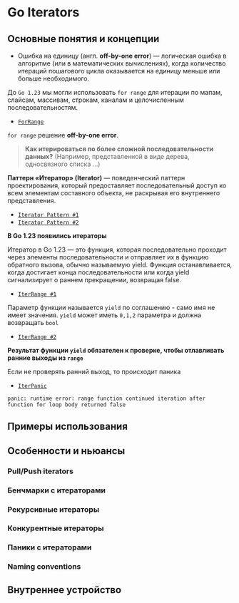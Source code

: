 # Go Iterators

## Основные понятия и концепции

- Ошибка на единицу (англ. **off-by-one error**) — логическая ошибка в алгоритме (или в математических вычислениях), когда количество итераций пошагового цикла оказывается на единицу меньше или больше необходимого.

До `Go 1.23` мы могли использовать `for range` для итерации по мапам, слайсам, массивам, строкам, каналам и целочисленным последовательностям.

- [`ForRange`](./for_range/main.go)

`for range` решение **off-by-one error**.

> **Как итерироваться по более сложной последовательности данных?** (Например, представленной в виде дерева, односвязного списка ...)

**Паттерн «Итератор» (Iterator)** — поведенческий паттерн проектирования, который предоставляет последовательный доступ ко всем элементам составного объекта, не раскрывая его внутреннего представления.

- [`Iterator Pattern #1`](./iterator_pattern/collection/main.go)
- [`Iterator Pattern #2`](./iterator_pattern/linked_list/main.go)

**В Go 1.23 появились итераторы**

Итератор в Go 1.23 — это функция, которая последовательно проходит через элементы последовательности и отправляет их в функцию обратного вызова, обычно называемую yield. Функция останавливается, когда достигает конца последовательности или когда yield сигнализирует о раннем прекращении, возвращая false.

- [`IterRange #1`](./std_iterators/iter_range/main.go)

Параметр функции называется `yield` по соглашению - само имя не имеет значения. `yield` может иметь `0,1,2` параметра и должна возвращать `bool`

- [`IterRange #2`](./std_iterators/iter_range_variations/main.go)

**Результат функции `yield` обязателен к проверке, чтобы отлавливать ранние выходы из `range`**

Если не проверять ранний выход, то происходит паника
- [`IterPanic`](./std_iterators/no_yield_handle/main.go)

```shell
panic: runtime error: range function continued iteration after function for loop body returned false
```

## Примеры использования

## Особенности и ньюансы

### Pull/Push iterators
### Бенчмарки с итераторами
### Рекурсивные итераторы
### Конкурентные итераторы
### Паники с итераторами
### Naming conventions

## Внутреннее устройство